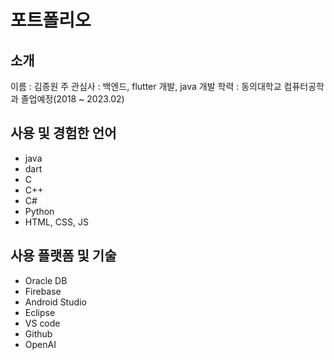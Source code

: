 # 포트폴리오
## 소개
이름 : 김종원
주 관심사 : 백엔드, flutter 개발, java 개발
학력 : 동의대학교 컴퓨터공학과 졸업예정(2018 ~ 2023.02)
## 사용 및 경험한 언어
- java
- dart
- C
- C++
- C#
- Python
- HTML, CSS, JS

## 사용 플랫폼 및 기술
- Oracle DB
- Firebase
- Android Studio
- Eclipse
- VS code
- Github
- OpenAI
